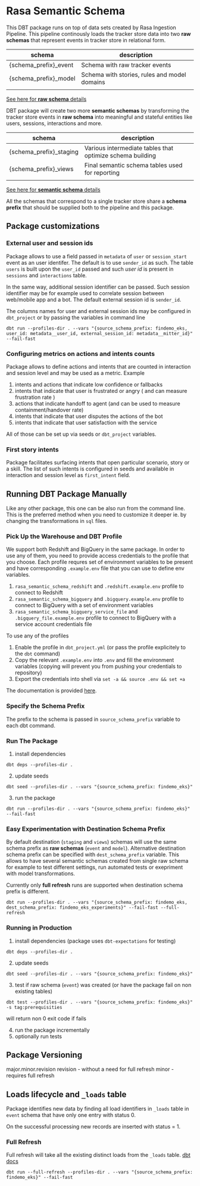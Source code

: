 # Rasa Semantic Schema
This DBT package runs on top of data sets created by Rasa Ingestion Pipeline. This pipeline continously loads the tracker store data into two **raw schemas** that represent events in tracker store in relational form.

| schema                | description                                  |
| --------------------- | -------------------------------------------- |
| {schema_prefix}_event | Schema with raw tracker events               |
| {schema_prefix}_model | Schema with stories, rules and model domains |
|                       |                                              |

[See here for **raw schema** details](README_RAW_SCHEMA.md)


DBT package will create two more **semantic schemas** by transforming the tracker store events in **raw schema** into meaningful and stateful entities like users, sessions, interactions and more.

| schema                  | description                                               |
| ----------------------- | --------------------------------------------------------- |
| {schema_prefix}_staging | Various intermediate tables that optimize schema building |
| {schema_prefix}_views   | Final semantic schema tables used for reporting           |
|                         |                                                           |

[See here for **semantic schema** details](README_SCHEMA.md)

All the schemas that correspond to a single tracker store share a **schema prefix** that should be supplied both to the pipeline and this package.

## Package customizations
### External user and session ids
Package allows to use a field passed in `metadata` of `user` or `session_start` event as an user identifer. The default is to use `sender_id` as such. The table `users` is built upon the `user_id` passed and such *user id* is present in `sessions` and `interactions` table.

In the same way, additional session identifier can be passed. Such session identifier may be for example used to correlate session between web/mobile app and a bot. The default external session id is `sender_id`.

The columns names for user and external session ids may be configured in `dbt_project` or by passing the variables in command line

```
dbt run --profiles-dir . --vars "{source_schema_prefix: findemo_eks, user_id: metadata__user_id, external_session_id: metadata__mitter_id}" --fail-fast
```

### Configuring metrics on actions and intents counts
Package allows to define actions and intents that are counted in interaction and session level and may be used as a metric. Example

1. intents and actions that indicate low confidence or fallbacks
2. intents that indicate that user is frustrated or angry ( and can measure frustration rate )
3. actions that indicate handoff to agent (and can be used to measure containment/handover rate)
4. intents that indicate that user disputes the actions of the bot
5. intents that indicate that user satisfaction with the service

All of those can be set up via seeds or `dbt_project` variables.

### First story intents
Package facilitates surfacing intents that open particular scenario, story or a skill. The list of such intents is configured in seeds and available in interaction and session level as `first_intent` field.

## Running DBT Package Manually
Like any other package, this one can be also run from the command line. This is the preferred method when you need to customize it deeper ie. by changing the transformations in `sql` files. 
### Pick Up the Warehouse and DBT Profile
We support both Redshift and BigQuery in the same package. In order to use any of them, you need to provide access credentials to the profile that you choose. Each profile requres set of environment variables to be present and have corresponding `.example.env` file that you can use to define env variables.

1. `rasa_semantic_schema_redshift` and `.redshift.example.env` profile to connect to Redshift
2. `rasa_semantic_schema_bigquery` and `.bigquery.example.env` profile to connect to BigQuery with a set of environment variables
3. `rasa_semantic_schema_bigquery_service_file` and `.bigquery_file.example.env` profile to connect to BigQuery with a service account credentials file

To use any of the profiles
1. Enable the profile in `dbt_project.yml` (or pass the profile explicitely to the `dbt` command)
2. Copy the relevant `.example.env` into `.env` and fill the environment variables (copying will prevent you from pushing your credentials to repository)
3. Export the credentials into shell via `set -a && source .env && set +a`

The documentation is provided [here](https://github.com/scale-vector/rasa_data_ingestion_deployment/blob/master/autopoiesis/DEPLOYMENT.md#redshift-access).

### Specify the Schema Prefix
The prefix to the schema is passed in `source_schema_prefix` variable to each dbt command.

### Run The Package

1. install dependencies
```
dbt deps --profiles-dir .
```
2. update seeds
```
dbt seed --profiles-dir . --vars "{source_schema_prefix: findemo_eks}"
```

3. run the package
```
dbt run --profiles-dir . --vars "{source_schema_prefix: findemo_eks}" --fail-fast
```

### Easy Experimentation with Destination Schema Prefix
By default destination (`staging` and `views`) schemas will use the same schema prefix as **raw schemas** (`event` and `model`). Alternative destination schema prefix can be specified with `dest_schema_prefix` variable. This allows to have several semantic schemas created from single raw schema for example to test different settings, run automated tests or exepriment with model transformations.

Currently only **full refresh** runs are supported when destination schema prefix is different.


```
dbt run --profiles-dir . --vars "{source_schema_prefix: findemo_eks, dest_schema_prefix: findemo_eks_experiments}" --fail-fast --full-refresh
```

### Running in Production
1. install dependencies (package uses `dbt-expectations` for testing)
```
dbt deps --profiles-dir .
```
2. update seeds
```
dbt seed --profiles-dir . --vars "{source_schema_prefix: findemo_eks}"
```
3. test if raw schema (`event`) was created (or have the package fail on non existing tables)
```
dbt test --profiles-dir . --vars "{source_schema_prefix: findemo_eks}" -s tag:prerequisities
```
will return non 0 exit code if fails

4. run the package incrementally
5. optionally run tests

## Package Versioning
major.minor.revision
revision - without a need for full refresh
minor - requires full refresh

## Loads lifecycle and `_loads` table
Package identifies new data by finding all load identifiers in `_loads` table in `event` schema that have only one entry with status 0.

On the successful processing new records are inserted with status = 1.

### Full Refresh
Full refresh will take all the existing distinct loads from the `_loads` table.
[dbt docs](https://docs.getdbt.com/docs/building-a-dbt-project/building-models/configuring-incremental-models#what-if-the-columns-of-my-incremental-model-change)
```
dbt run --full-refresh --profiles-dir . --vars "{source_schema_prefix: findemo_eks}" --fail-fast
```